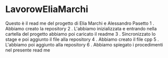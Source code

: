 # LavorowEliaMarchi
Questo è il read me del progetto di Elia Marchi e Alessandro Pasetto
1 . Abbiamo creato la repository 
2 . L'abbiamo inizializzata e entrando nella cartella del progetto abbiamo poi caricato il readme
3 . Sincronizzato lo stage e poi aggiunto il file alla repository
4 . Abbiamo creato il file cpp 
5 . L'abbiamo poi aggiunto alla repository
6 . Abbiamo spiegato i procedimenti nel presente read me
